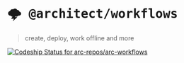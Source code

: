 # <kbd>:cloud_with_lightning: @architect/workflows</kbd>

> create, deploy, work offline and more

[ ![Codeship Status for arc-repos/arc-workflows](https://app.codeship.com/projects/171c66d0-4fa3-0135-c228-1654ec891f79/status?branch=master)](https://app.codeship.com/projects/234104)

